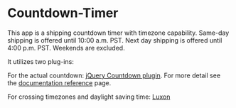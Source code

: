 # Countdown-Timer
This app is a shipping countdown timer with timezone capability.
Same-day shipping is offered until 10:00 a.m. PST. Next day shipping is offered until 4:00 p.m. PST. Weekends are excluded.

It utilizes two plug-ins:

For the actual countdown:
<a href="http://keith-wood.name/countdown.html">jQuery Countdown plugin</a>.
For more detail see the <a href="http://keith-wood.name/countdownRef.html">documentation reference</a> page.

For crossing timezones and daylight saving time:
<a href="https://moment.github.io/luxon/">Luxon</a>
